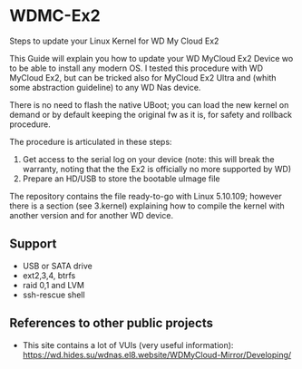 # WDMC-Ex2
Steps to update your Linux Kernel for WD My Cloud Ex2

This Guide will explain you how to update your WD MyCloud Ex2 Device wo to be able to install any modern OS.
I tested this procedure with WD MyCloud Ex2, but can be tricked also for MyCloud Ex2 Ultra and (whith some abstraction guideline) to any WD Nas device.

There is no need to flash the native UBoot; you can load the new kernel on demand or by default keeping the original fw as it is, for safety and rollback procedure.

The procedure is articulated in these steps:
1.  Get access to the serial log on your device (note: this will break the warranty, noting that the the Ex2 is officially no more supported by WD)
2.  Prepare an HD/USB to store the bootable uImage file

The repository contains the file ready-to-go with Linux 5.10.109; however there is a section (see 3.kernel) explaining how to compile the kernel with another version and for another WD device.

## Support
+ USB or SATA drive 
+ ext2,3,4, btrfs
+ raid 0,1 and LVM
+ ssh-rescue shell

## References to other public projects
+ This site contains a lot of VUIs (very useful information): https://wd.hides.su/wdnas.el8.website/WDMyCloud-Mirror/Developing/

